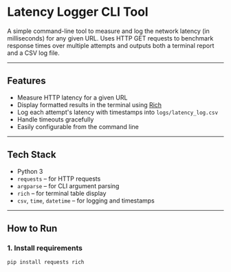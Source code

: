 # Latency Logger CLI Tool

A simple command-line tool to measure and log the network latency (in milliseconds) for any given URL. Uses HTTP GET requests to benchmark response times over multiple attempts and outputs both a terminal report and a CSV log file.

---

##  Features

- Measure HTTP latency for a given URL
- Display formatted results in the terminal using [Rich](https://github.com/Textualize/rich)
- Log each attempt's latency with timestamps into `logs/latency_log.csv`
- Handle timeouts gracefully
- Easily configurable from the command line

---

##  Tech Stack

- Python 3
- `requests` – for HTTP requests
- `argparse` – for CLI argument parsing
- `rich` – for terminal table display
- `csv`, `time`, `datetime` – for logging and timestamps

---

##  How to Run

### 1. Install requirements

```bash
pip install requests rich
